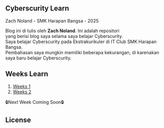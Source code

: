 ## Cyberscurity Learn
<p>Zach Noland - SMK Harapan Bangsa - 2025</p>
<p>
    Blog ini di tulis oleh <b>Zach Noland</b>. Ini adalah repositori 
    <br>yang berisi blog saya selama saya belajar Cyberscurity.<br>
    Saya belajar Cyberscurity pada Ekstrakurikuler di IT Club SMK Harapan Bangsa.<br>
    Pembahasan saya mungkin memiliki beberapa kekurangan, di karenakan saya baru belajar Cyberscurity.<br>
</p>

## Weeks Learn
1. [Weeks 1](./Weeks/week1.md)
2. [Weeks 2](./Weeks/week2.md)

<p>🔒Next Week Coming Soon🔒</p>

## License